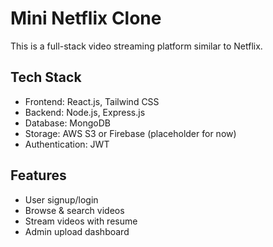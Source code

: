 # Mini Netflix Clone

This is a full-stack video streaming platform similar to Netflix.

## Tech Stack
- Frontend: React.js, Tailwind CSS
- Backend: Node.js, Express.js
- Database: MongoDB
- Storage: AWS S3 or Firebase (placeholder for now)
- Authentication: JWT

## Features
- User signup/login
- Browse & search videos
- Stream videos with resume
- Admin upload dashboard
